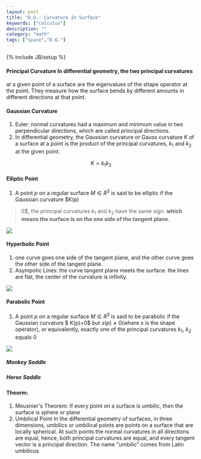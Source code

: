 ```yaml
---
layout: post
title: "D.G.: Curvature In Surface"
keywords: ["calculus"]
description: ""
category: "math"
tags: ["space","D.G."]
---
```

{% include JB/setup %}


#### Principal Curvature In differential geometry, the two principal curvatures
at a given point of a surface are the eigenvalues of the shape operator at the
point. They measure how the surface bends by different amounts in different
directions at that point.


#### Gaussian Curvature
1. Euler: normal curvatures had a maximum and minimum value in two perpendicular
   directions, which are called principal directions.
2. In differential geometry, the Gaussian curvature or Gauss curvature $K$ of a
   surface at a point is the product of the principal curvatures, $k_1$ and
   $k_2$ at the given point.

$$
K = k_1k_2
$$

#### Elliptic Point
1. A point $p$ on a regular surface $M\in R^3$ is said to be elliptic if the
   Gaussian curvature $K(p)
>0$, the principal curvatures $k_1$ and $k_2$ have the same sign. **which means
>the surface is on
the one side of the tangent plane.**
<img src="{{IMAGE_PATH}}/differential-geometry-elliptic-point.png">

#### Hyperbolic Point
1. one curve goes one side of the tangent plane, and the other curve goes the
   other side of the tangent plane.
2. Asympotic Lines: the curve tangent plane meets the surface.
the lines are flat, the center of the curvature is infinity.
<img src="{{IMAGE_PATH}}/differential-geometry-hyperbolic-point.png">

#### Parabolic Point
1. A point $p$ on a regular surface $M\in R^3$ is said to be parabolic if the
   Gaussian curvature $ K(p)=0$ but $s(p)\neq 0$(where $s$ is the shape
   operator), or equivalently, exactly one of the principal curvatures $k_1$,
   $k_2$ equals 0
<img src="{{IMAGE_PATH}}/differential-geometry-parabolic-point.png">


##### Monkey Saddle
##### Horse Saddle

#### Theorm:
1. Meusnier's Theorem: If every point on a surface is umbilic, then the surface
   is sphere or plane
2. Umbilical Point In the differential geometry of surfaces, in three
   dimensions, umbilics or  umbilical points are points on a surface that are
   locally spherical. At such points the normal curvatures in all directions are
   equal, hence, both principal curvatures are equal, and every tangent vector
   is a principal direction. The name "umbilic" comes from Latin umbilicus
 






